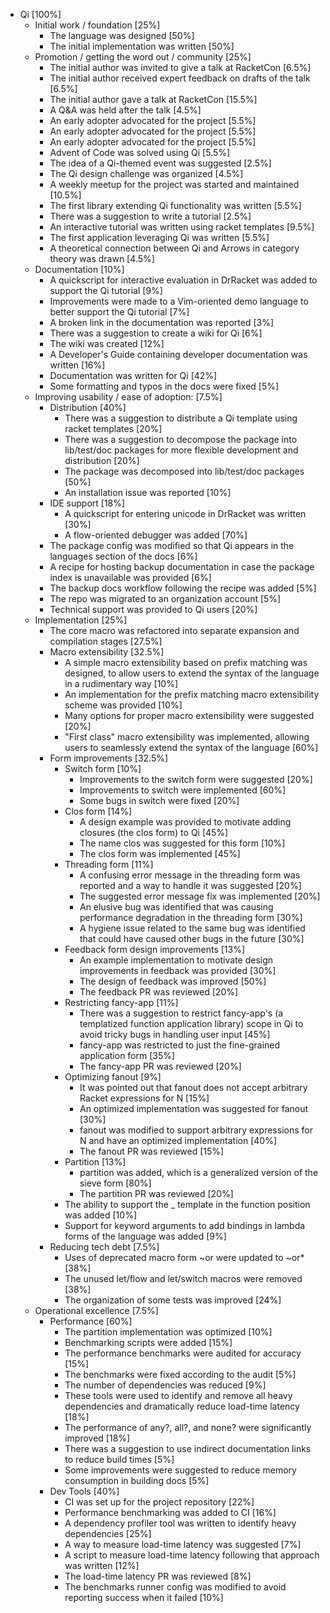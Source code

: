 * Qi [100%]
	* Initial work / foundation [25%]
		* The language was designed [50%]
		* The initial implementation was written [50%]
	* Promotion / getting the word out / community [25%]
		* The initial author was invited to give a talk at RacketCon [6.5%]
		* The initial author received expert feedback on drafts of the talk [6.5%]
		* The initial author gave a talk at RacketCon [15.5%]
		* A Q&A was held after the talk [4.5%]
		* An early adopter advocated for the project [5.5%]
		* An early adopter advocated for the project [5.5%]
		* An early adopter advocated for the project [5.5%]
		* Advent of Code was solved using Qi [5.5%]
		* The idea of a Qi-themed event was suggested [2.5%]
		* The Qi design challenge was organized [4.5%]
		* A weekly meetup for the project was started and maintained [10.5%]
		* The first library extending Qi functionality was written [5.5%]
		* There was a suggestion to write a tutorial [2.5%]
		* An interactive tutorial was written using racket templates [9.5%]
		* The first application leveraging Qi was written [5.5%]
		* A theoretical connection between Qi and Arrows in category theory was drawn [4.5%]
	* Documentation [10%]
		* A quickscript for interactive evaluation in DrRacket was added to support the Qi tutorial [9%]
		* Improvements were made to a Vim-oriented demo language to better support the Qi tutorial [7%]
		* A broken link in the documentation was reported [3%]
		* There was a suggestion to create a wiki for Qi [6%]
		* The wiki was created [12%]
		* A Developer's Guide containing developer documentation was written [16%]
		* Documentation was written for Qi [42%]
		* Some formatting and typos in the docs were fixed [5%]
	* Improving usability / ease of adoption: [7.5%]
		* Distribution [40%]
			* There was a suggestion to distribute a Qi template using racket templates [20%]
			* There was a suggestion to decompose the package into lib/test/doc packages for more flexible development and distribution [20%]
			* The package was decomposed into lib/test/doc packages [50%]
			* An installation issue was reported [10%]
		* IDE support [18%]
			* A quickscript for entering unicode in DrRacket was written [30%]
			* A flow-oriented debugger was added [70%]
		* The package config was modified so that Qi appears in the languages section of the docs [6%]
		* A recipe for hosting backup documentation in case the package index is unavailable was provided [6%]
		* The backup docs workflow following the recipe was added [5%]
		* The repo was migrated to an organization account [5%]
		* Technical support was provided to Qi users [20%]
	* Implementation [25%]
		* The core macro was refactored into separate expansion and compilation stages [27.5%]
		* Macro extensibility [32.5%]
			* A simple macro extensibility based on prefix matching was designed, to allow users to extend the syntax of the language in a rudimentary way [10%]
			* An implementation for the prefix matching macro extensibility scheme was provided [10%]
			* Many options for proper macro extensibility were suggested [20%]
			* "First class" macro extensibility was implemented, allowing users to seamlessly extend the syntax of the language [60%]
		* Form improvements [32.5%]
			* Switch form [10%]
				* Improvements to the switch form were suggested [20%]
				* Improvements to switch were implemented [60%]
				* Some bugs in switch were fixed [20%]
			* Clos form [14%]
				* A design example was provided to motivate adding closures (the clos form) to Qi [45%]
				* The name clos was suggested for this form [10%]
				* The clos form was implemented [45%]
			* Threading form [11%]
				* A confusing error message in the threading form was reported and a way to handle it was suggested [20%]
				* The suggested error message fix was implemented [20%]
				* An elusive bug was identified that was causing performance degradation in the threading form [30%]
				* A hygiene issue related to the same bug was identified that could have caused other bugs in the future [30%]
			* Feedback form design improvements [13%]
				* An example implementation to motivate design improvements in feedback was provided [30%]
				* The design of feedback was improved [50%]
				* The feedback PR was reviewed [20%]
			* Restricting fancy-app [11%]
				* There was a suggestion to restrict fancy-app's (a templatized function application library) scope in Qi to avoid tricky bugs in handling user input [45%]
				* fancy-app was restricted to just the fine-grained application form [35%]
				* The fancy-app PR was reviewed [20%]
			* Optimizing fanout [9%]
				* It was pointed out that fanout does not accept arbitrary Racket expressions for N [15%]
				* An optimized implementation was suggested for fanout [30%]
				* fanout was modified to support arbitrary expressions for N and have an optimized implementation [40%]
				* The fanout PR was reviewed [15%]
			* Partition [13%]
				* partition was added, which is a generalized version of the sieve form [80%]
				* The partition PR was reviewed [20%]
			* The ability to support the _ template in the function position was added [10%]
			* Support for keyword arguments to add bindings in lambda forms of the language was added [9%]
		* Reducing tech debt [7.5%]
			* Uses of deprecated macro form ~or were updated to ~or* [38%]
			* The unused let/flow and let/switch macros were removed [38%]
			* The organization of some tests was improved [24%]
	* Operational excellence [7.5%]
		* Performance [60%]
			* The partition implementation was optimized [10%]
			* Benchmarking scripts were added [15%]
			* The performance benchmarks were audited for accuracy [15%]
			* The benchmarks were fixed according to the audit [5%]
			* The number of dependencies was reduced [9%]
			* These tools were used to identify and remove all heavy dependencies and dramatically reduce load-time latency [18%]
			* The performance of any?, all?, and none? were significantly improved [18%]
			* There was a suggestion to use indirect documentation links to reduce build times [5%]
			* Some improvements were suggested to reduce memory consumption in building docs [5%]
		* Dev Tools [40%]
			* CI was set up for the project repository [22%]
			* Performance benchmarking was added to CI [16%]
			* A dependency profiler tool was written to identify heavy dependencies [25%]
			* A way to measure load-time latency was suggested [7%]
			* A script to measure load-time latency following that approach was written [12%]
			* The load-time latency PR was reviewed [8%]
			* The benchmarks runner config was modified to avoid reporting success when it failed [10%]
